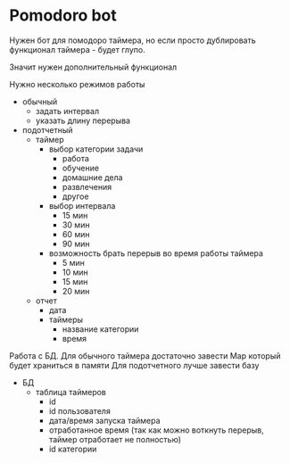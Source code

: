# Pomodoro bot

Нужен бот для помодоро таймера, но если просто дублировать функционал таймера - будет глупо.

Значит нужен дополнительный функционал

Нужно несколько режимов работы
- обычный
	- задать интервал
	- указать длину перерыва
- подотчетный
	- таймер
		- выбор категории задачи
			* работа
			* обучение
			* домашние дела
			* развлечения
			* другое
		- выбор интервала
			* 15 мин
			* 30 мин
			* 60 мин
			* 90 мин
		- возможность брать перерыв во время работы таймера
			* 5 мин
			* 10 мин
			* 15 мин
			* 20 мин
	- отчет
		- дата
		- таймеры
			- название категории
			- время

Работа с БД.
Для обычного таймера достаточно завести Map который будет храниться в памяти
Для подотчетного лучше завести базу
- БД
	- таблица таймеров
		* id
		* id пользователя
		* дата/время запуска таймера
		* отработанное время (так как можно воткнуть перерыв, таймер отработает не полностью)
		* id категории

